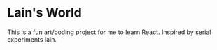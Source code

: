 # Lain's World

This is a fun art/coding project for me to learn React. Inspired by serial experiments lain.
